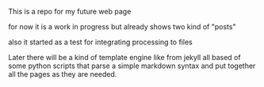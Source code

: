 
This is a repo for my future web page

for now it is a work in progress
but already shows two kind of "posts"

also it started as a test for integrating processing to files

Later there will be a kind of template engine
like from jekyll all based of some python 
scripts that parse a simple markdown
syntax and put together all the pages
as they are needed.

